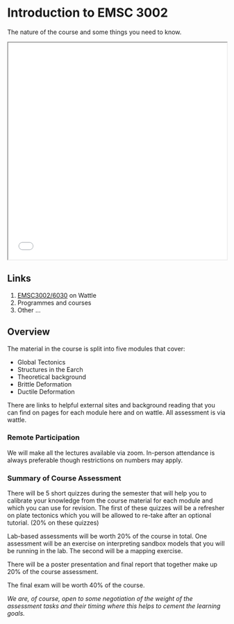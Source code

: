 # Introduction to EMSC 3002

The nature of the course and some things you need to know.

<iframe src="../slideshows/Lecture-1-Introduction.reveal.html" title="Slideshow" width=100%, height=500, allowfullscreen></iframe>

## Links

  1. [EMSC3002/6030](https://wattlecourses.anu.edu.au/course/view.php?id=34828) on Wattle
  1. Programmes and courses
  1. Other ...

## Overview 

The material in the course is split into five modules that cover:
  - Global Tectonics
  - Structures in the Earch
  - Theoretical background
  - Brittle Deformation
  - Ductile Deformation

There are links to helpful external sites and background reading that you can find on pages for each module here and on wattle. All assessment is via wattle.

### Remote Participation
  We will make all the lectures available via zoom. In-person attendance is always preferable though restrictions on numbers may apply.

### Summary of Course Assessment

There will be 5 short quizzes during the semester that will help you to calibrate your knowledge from the course material for each module and which you can use for revision. The first of these quizzes will be a refresher on plate tectonics which you will be allowed to re-take after an optional tutorial. (20% on these quizzes)

Lab-based assessments will be worth 20% of the course in total. One assessment will be an exercise on interpreting sandbox models that you will be running in the lab. The second will be a mapping exercise.

There will be a poster presentation and final report that together make up 20% of the course assessment.

The final exam will be worth 40% of the course.

*We are, of course, open to some negotiation of the weight of the assessment tasks and their timing where this helps to cement the learning goals.*